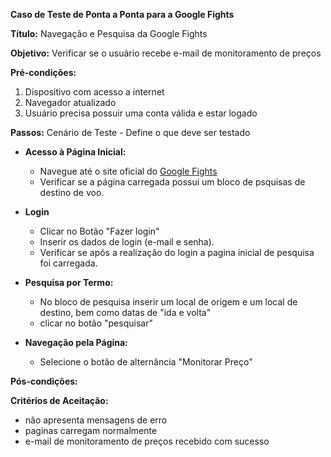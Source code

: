 **Caso de Teste de Ponta a Ponta para a Google Fights**

**Título:** Navegação e Pesquisa da Google Fights

**Objetivo:** Verificar se o usuário recebe e-mail de monitoramento de preços

**Pré-condições:** 
1. Dispositivo com acesso a internet
2. Navegador atualizado
3. Usuário precisa possuir uma conta válida e estar logado 

**Passos:** Cenário de Teste - Define o que deve ser testado

-  **Acesso à Página Inicial:**
   - Navegue até o site oficial do [Google Fights](https://www.google.com/travel/flights?gl=BR&hl=pt-BR)
   - Verificar se a página carregada possui um bloco de psquisas de destino de voo.

-  **Login**
    - Clicar no Botão "Fazer login"
    - Inserir os dados de login (e-mail e senha).
    - Verificar se após a realização do login a pagina inicial de pesquisa foi carregada.

-  **Pesquisa por Termo:**
    - No bloco de pesquisa inserir um local de origem e um local de destino, bem como datas de "ida e volta"
    - clicar no botão "pesquisar"

-  **Navegação pela Página:**
    - Selecione o botão de alternância "Monitorar Preço"
    

**Pós-condições:**


**Critérios de Aceitação:**
- não apresenta mensagens de erro
- paginas carregam normalmente
- e-mail de monitoramento de preços recebido com sucesso